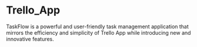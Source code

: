 # Trello_App
 TaskFlow is a powerful and user-friendly task management application that mirrors the efficiency and simplicity of Trello App while introducing new and innovative features.
